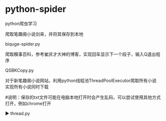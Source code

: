 # python-spider
python爬虫学习


爬取笔趣阁小说剑来，并将其保存到本地

biquge-spider.py


爬取糗事百科，参考崔庆才大神的博客，实现回车显示下一个段子，输入Q退出程序

QSBKCopy.py

对于新笔趣阁小说网站，利用python线程池ThreadPoolExecutor爬取所有小说
实现所有小说同时下载

#说明：保存的txt文件可能在电脑本地打开时会产生乱码，可以尝试使用其他方式打开，例如chrome打开

:arrow_forward:
thread.py
